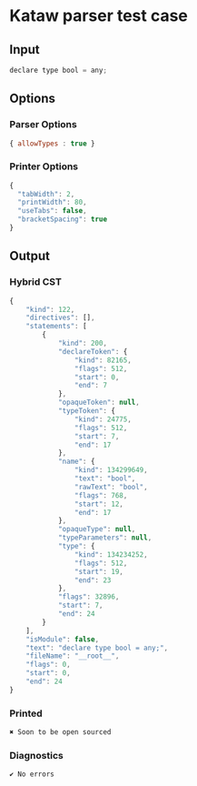 # Kataw parser test case

## Input

`````js
declare type bool = any;
`````

## Options

### Parser Options

`````js
{ allowTypes : true }
`````

### Printer Options

`````js
{
  "tabWidth": 2,
  "printWidth": 80,
  "useTabs": false,
  "bracketSpacing": true
}
`````

## Output

### Hybrid CST

```javascript
{
    "kind": 122,
    "directives": [],
    "statements": [
        {
            "kind": 200,
            "declareToken": {
                "kind": 82165,
                "flags": 512,
                "start": 0,
                "end": 7
            },
            "opaqueToken": null,
            "typeToken": {
                "kind": 24775,
                "flags": 512,
                "start": 7,
                "end": 17
            },
            "name": {
                "kind": 134299649,
                "text": "bool",
                "rawText": "bool",
                "flags": 768,
                "start": 12,
                "end": 17
            },
            "opaqueType": null,
            "typeParameters": null,
            "type": {
                "kind": 134234252,
                "flags": 512,
                "start": 19,
                "end": 23
            },
            "flags": 32896,
            "start": 7,
            "end": 24
        }
    ],
    "isModule": false,
    "text": "declare type bool = any;",
    "fileName": "__root__",
    "flags": 0,
    "start": 0,
    "end": 24
}
```

### Printed

```javascript
✖ Soon to be open sourced
```

### Diagnostics

```javascript
✔ No errors
```

